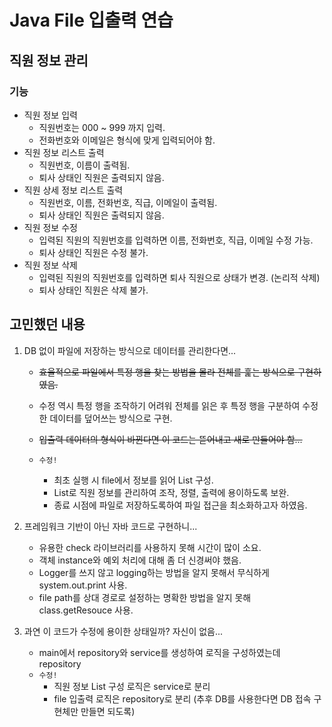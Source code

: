 # Java File 입출력 연습

## 직원 정보 관리

### 기능
- 직원 정보 입력
    - 직원번호는 000 ~ 999 까지 입력.
    - 전화번호와 이메일은 형식에 맞게 입력되어야 함.
- 직원 정보 리스트 출력
    - 직원번호, 이름이 출력됨.
    - 퇴사 상태인 직원은 출력되지 않음.
- 직원 상세 정보 리스트 출력
    - 직원번호, 이름, 전화번호, 직급, 이메일이 출력됨.
    - 퇴사 상태인 직원은 출력되지 않음.
- 직원 정보 수정
    - 입력된 직원의 직원번호를 입력하면 이름, 전화번호, 직급, 이메일 수정 가능.
    - 퇴사 상태인 직원은 수정 불가.
- 직원 정보 삭제
    - 입력된 직원의 직원번호를 입력하면 퇴사 직원으로 상태가 변경. (논리적 삭제)
    - 퇴사 상태인 직원은 삭제 불가.

## 고민했던 내용
1. DB 없이 파일에 저장하는 방식으로 데이터를 관리한다면...
    - ~~효율적으로 파일에서 특정 행을 찾는 방법을 몰라 전체를 훑는 방식으로 구현하였음.~~
    - 수정 역시 특정 행을 조작하기 어려워 전체를 읽은 후 특정 행을 구분하여 수정한 데이터를 덮어쓰는 방식으로 구현.
    - ~~입출력 데이터의 형식이 바뀐다면 이 코드는 뜯어내고 새로 만들어야 함...~~
    
    - `수정!`
        - 최초 실행 시 file에서 정보를 읽어 List 구성.
        - List로 직원 정보를 관리하여 조작, 정렬, 출력에 용이하도록 보완.
        - 종료 시점에 파일로 저장하도록하여 파일 접근을 최소화하고자 하였음.

1. 프레임워크 기반이 아닌 자바 코드로 구현하니...
    - 유용한 check 라이브러리를 사용하지 못해 시간이 많이 소요.
    - 객체 instance와 예외 처리에 대해 좀 더 신경써야 했음.
    - Logger를 쓰지 않고 logging하는 방법을 알지 못해서 무식하게 system.out.print 사용.
    - file path를 상대 경로로 설정하는 명확한 방법을 알지 못해 class.getResouce 사용.

1. 과연 이 코드가 수정에 용이한 상태일까? 자신이 없음...
    - main에서 repository와 service를 생성하여 로직을 구성하였는데 repository
    - `수정!`
        - 직원 정보 List 구성 로직은 service로 분리
        - file 입출력 로직은 repository로 분리 (추후 DB를 사용한다면 DB 접속 구현체만 만들면 되도록)
    
    
    
      
    